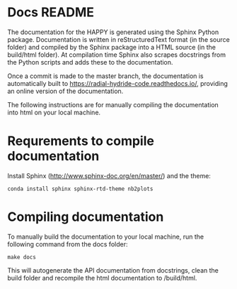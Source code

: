 # Docs README #

The documentation for the HAPPY is generated using the Sphinx Python package. Documentation is written in reStructuredText format (in the source folder) and compiled by the Sphinx package into a HTML source (in the build/html folder). At compilation time Sphinx also scrapes docstrings from the Python scripts and adds these to the documentation.

Once a commit is made to the master branch, the documentation is automatically built to https://radial-hydride-code.readthedocs.io/, providing an online version of the documentation.

The following instructions are for manually compiling the documentation into html on your local machine.

Requrements to compile documentation
======================================

Install Sphinx (http://www.sphinx-doc.org/en/master/) and the theme:

`conda install sphinx sphinx-rtd-theme nb2plots`


Compiling documentation
=========================

To manually build the documentation to your local machine, run the following command from the docs folder:

`make docs`

This will autogenerate the API documentation from docstrings, clean the build folder and recompile the html documentation to /build/html.
